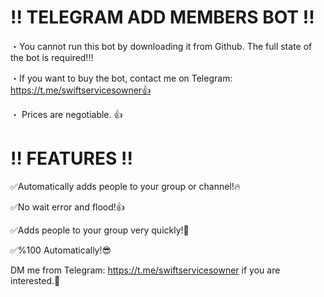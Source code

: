 # !! TELEGRAM ADD MEMBERS BOT !!
・You cannot run this bot by downloading it from Github. The full state of the bot is required!‼️

・If you want to buy the bot, contact me on Telegram: https://t.me/swiftservicesowner👍

・ Prices are negotiable. 👍

# !! FEATURES !!
✅Automatically adds people to your group or channel!🔥

✅No wait error and flood!👍

✅Adds people to your group very quickly!💪

✅%100 Automatically!😎

DM me from Telegram: https://t.me/swiftservicesowner if you are interested.🤝
